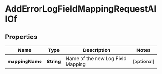 

# AddErrorLogFieldMappingRequestAllOf


## Properties

| Name | Type | Description | Notes |
|------------ | ------------- | ------------- | -------------|
|**mappingName** | **String** | Name of the new Log Field Mapping |  [optional] |



